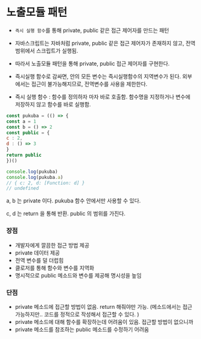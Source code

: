 # 노출모듈 패턴

- `즉시 실행 함수`를 통해 private, public 같은 접근 제어자를 만드는 패턴

- 자바스크립트는 자바처럼 private, public 같은 접근 제어자가 존재하지 않고, 전역 범위에서 스크립트가 실행됨. 

- 따라서 노출모듈 패턴을 통해 private, public 접근 제어자를 구현한다.

- 즉시실행 함수로 감싸면, 안의 모든 변수는 즉시실행함수의 지역변수가 된다. 외부에서는 접근이 불가능해지므로, 전역변수를 사용을 제한한다.


- 즉시 실행 함수 : 함수를 정의하자 마자 바로 호출함. 함수명을 지정하거나 변수에 저장하지 않고 함수를 바로 실행함.

```jsx
const pukuba = (() => {
const a = 1
const b = () => 2
const public = {
c : 2,
d : () => 3
}
return public
})()

console.log(pukuba)
console.log(pukuba.a)
// { c: 2, d: [Function: d] }
// undefined
```

a, b 는 private 이다. pukuba 함수 안에서만 사용할 수 있다.

c, d 는 return 을 통해 반환. public 의 범위를 가진다.

### 장점

- 개발자에게 깔끔한 접근 방법 제공
- private 데이터 제공
- 전역 변수를 덜 더럽힘
- 클로저를 통해 함수와 변수를 지역화
- 명시적으로 public 메소드와 변수를 제공해 명시성을 높임

### 단점

- private 메소드에 접근할 방법이 없음. return 해줘야만 가능. (메소드에서는 접근 가능하지만.. 코드를 정적으로 작성해서 접근할 수 있다. )
- private 메소드에 대해 함수를 확장하는데 어려움이 있음. 접근할 방법이 없으니까
- private 메소드를 참조하는 public 메소드를 수정하기 어려움
